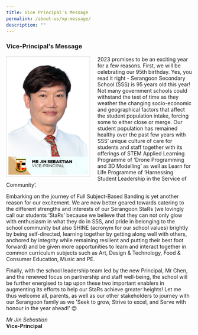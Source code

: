 ```yaml
---
title: Vice Principal's Message
permalink: /about-us/vp-message/
description: ""
---
```

### Vice-Principal's Message

<img src="/images/School%20Steering%20Committee/Jin%20Sebastian.jpg" style="width:215px; height:315px; margin-right:20px; border:0.5px solid Gainsboro; padding: 5px" align = "Left">

2023 promises to be an exciting year for a few reasons. First, we will be celebrating our 95th birthday. Yes, you read it right - Serangoon Secondary School (SSS) is 95 years old this year! Not many government schools could withstand the test of time as they weather the changing socio-economic and geographical factors that affect the student population intake, forcing some to either close or merge. Our student population has remained healthy over the past few years with SSS’ unique culture of care for students and staff together with its offerings of STEM Applied Learning Programme of ‘Drone Programming and 3D Modelling’ as well as Learn for Life Programme of ‘Harnessing Student Leadership in the Service of Community’. 

Embarking on the journey of Full Subject-Based Banding is yet another reason for our excitement. We are now better geared towards catering to the different strengths and interests of our Serangoon StaRs (we lovingly call our students ‘StaRs’ because we believe that they can not only glow with enthusiasm in what they do in SSS, and pride in belonging to the school community but also SHINE (acronym for our school values) brightly by being self-directed, learning together by getting along well with others, anchored by integrity while remaining resilient and putting their best foot forward) and be given more opportunities to learn and interact together in common curriculum subjects such as Art, Design & Technology, Food & Consumer Education, Music and PE. 

Finally, with the school leadership team led by the new Principal, Mr Chen, and the renewed focus on partnership and staff well-being, the school will be further energised to tap upon these two important enablers in augmenting its efforts to help our StaRs achieve greater heights! Let me thus welcome all, parents, as well as our other stakeholders to journey with our Serangoon family as we 'Seek to grow, Strive to excel, and Serve with honour in the year ahead!’ 😊

*Mr Jin Sebastian*
<br>**Vice-Principal**